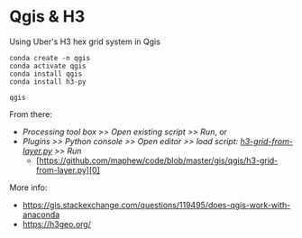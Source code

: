 # Qgis & H3
Using Uber's H3 hex grid system in Qgis

    conda create -n qgis
    conda activate qgis
    conda install qgis
    conda install h3-py

    qgis

From there:
* _Processing tool box >> Open existing script >> Run_, or
* _Plugins >> Python console >> Open editor >> load script: [h3-grid-from-layer.py][0] >> Run_
  * [https://github.com/maphew/code/blob/master/gis/qgis/h3-grid-from-layer.py][0]

More info: 
 - https://gis.stackexchange.com/questions/119495/does-qgis-work-with-anaconda
 - https://h3geo.org/

  [0]: https://github.com/maphew/code/blob/master/gis/qgis/h3-grid-from-layer.py
